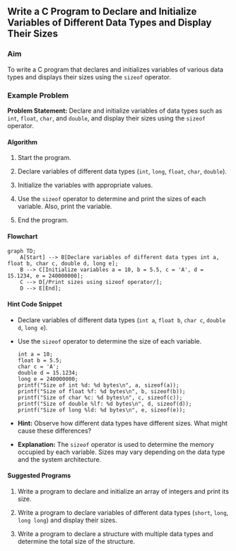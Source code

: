## Write a C Program to Declare and Initialize Variables of Different Data Types and Display Their Sizes

### Aim

To write a C program that declares and initializes variables of various data types and displays their sizes using the `sizeof` operator.

### Example Problem

**Problem Statement:** Declare and initialize variables of data types such as `int`, `float`, `char`, and `double`, and display their sizes using the `sizeof` operator.

#### Algorithm

1.  Start the program.
    
2.  Declare variables of different data types (`int`, `long`, `float`, `char`, `double`).
    
3.  Initialize the variables with appropriate values.
    
4.  Use the `sizeof` operator to determine and print the sizes of each variable. Also, print the variable.
    
5.  End the program.
    

#### Flowchart

```mermaid
graph TD;
    A[Start] --> B[Declare variables of different data types int a, float b, char c, double d, long e];
    B --> C[Initialize variables a = 10, b = 5.5, c = 'A', d = 15.1234, e = 240000000];
    C --> D[/Print sizes using sizeof operator/];
    D --> E[End];
```

#### Hint Code Snippet

-   Declare variables of different data types (`int a`, `float b`, `char c`, `double d`, `long e`).
    
-   Use the `sizeof` operator to determine the size of each variable.
    
    ```
    int a = 10;
    float b = 5.5;
    char c = 'A';
    double d = 15.1234;
    long e = 240000000;
    printf("Size of int %d: %d bytes\n", a, sizeof(a));
    printf("Size of float %f: %d bytes\n", b, sizeof(b));
    printf("Size of char %c: %d bytes\n", c, sizeof(c));
    printf("Size of double %lf: %d bytes\n", d, sizeof(d));
    printf("Size of long %ld: %d bytes\n", e, sizeof(e));
    ```
    
-   **Hint:** Observe how different data types have different sizes. What might cause these differences?
    
-   **Explanation:** The `sizeof` operator is used to determine the memory occupied by each variable. Sizes may vary depending on the data type and the system architecture.
    

#### Suggested Programs

1.  Write a program to declare and initialize an array of integers and print its size.
    
2.  Write a program to declare variables of different data types (`short`, `long`, `long long`) and display their sizes.
    
3.  Write a program to declare a structure with multiple data types and determine the total size of the structure.
<!--stackedit_data:
eyJoaXN0b3J5IjpbLTE5OTQzMDYwMDksLTEwODQ1NTMxODQsLT
IxMTc2MDAzMzVdfQ==
-->